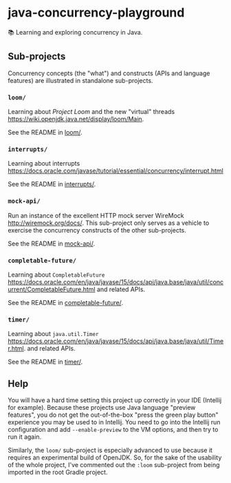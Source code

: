 # java-concurrency-playground

📚 Learning and exploring concurrency in Java.

## Sub-projects

Concurrency concepts (the "what") and constructs (APIs and language features) are illustrated in standalone 
sub-projects. 

### `loom/`

Learning about _Project Loom_ and the new "virtual" threads <https://wiki.openjdk.java.net/display/loom/Main>.

See the README in [loom/](loom/).

### `interrupts/`

Learning about interrupts <https://docs.oracle.com/javase/tutorial/essential/concurrency/interrupt.html>

See the README in [interrupts/](interrupts/).

###  `mock-api/`

Run an instance of the excellent HTTP mock server WireMock <http://wiremock.org/docs/>. This sub-project only serves as
a vehicle to exercise the concurrency constructs of the other sub-projects.

See the README in [mock-api/](mock-api/).   

### `completable-future/`

Learning about `CompletableFuture` <https://docs.oracle.com/en/java/javase/15/docs/api/java.base/java/util/concurrent/CompletableFuture.html>
and related APIs.

See the README in [completable-future/](completable-future/).

### `timer/`

Learning about `java.util.Timer` <https://docs.oracle.com/en/java/javase/15/docs/api/java.base/java/util/Timer.html>.
and related APIs.

See the README in [timer/](timer/).

## Help

You will have a hard time setting this project up correctly in your IDE (Intellij for example). Because these projects
use Java language "preview features", you do not get the out-of-the-box "press the green play button" experience you
may be used to in Intellij. You need to go into the Intellij run configuration and add `--enable-preview` to the VM
options, and then try to run it again.

Similarly, the `loom/` sub-project is especially advanced to use because it requires an experimental build of OpenJDK.
So, for the sake of the usability of the whole project, I've commented out the `:loom` sub-project from being imported
in the root Gradle project.

